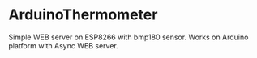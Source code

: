 # ArduinoThermometer
Simple WEB server on ESP8266 with bmp180 sensor.
Works on Arduino platform with Async WEB server.
